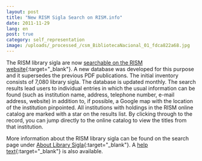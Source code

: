 ```yaml
---
layout: post
title: "New RISM Sigla Search on RISM.info"
date: 2011-11-29
lang: en
post: true
category: self_representation
image: /uploads/_processed_/csm_BibliotecaNacional_01_fdca822a68.jpg
---
```



The RISM library sigla are now [searchable on the RISM website](http://www.rism.info/en/community/development/rism-sigla-catalogue.html){:target="_blank"}. A new database was developed for this purpose and it supersedes the previous PDF publications. The initial inventory consists of 7,080 library sigla. The database is updated monthly. The search results lead users to individual entries in which the usual information can be found (such as institution name, address, telephone number, e-mail address, website) in addition to, if possible, a Google map with the location of the institution pinpointed. All institutions with holdings in the RISM online catalog are marked with a star on the results list. By clicking through to the record, you can jump directly to the online catalog to view the titles from that institution.

More information about the RISM library sigla can be found on the search page under [About Library Sigla](/sigla/about-sigla.html){:target="_blank"}. A [help text](/sigla/help.html){:target="_blank"} is also available.